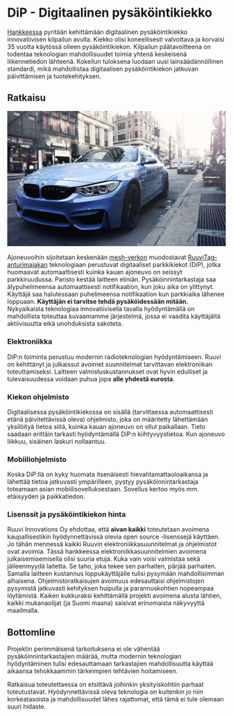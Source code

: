 # DiP - Digitaalinen pysäköintikiekko

[Hankkeessa](http://www.hel.fi/www/helsinki/fi/kaupunki-ja-hallinto/strategia-ja-talous/innovaatiorahasto/hankkeet-2015/digitaalinen-pysakointikiekko) pyritään kehittämään digitaalinen pysäköintikiekko innovatiivisen kilpailun avulla. Kiekko olisi koneellisesti valvottava ja korvaisi 35 vuotta käytössä olleen pysäköintikiekon. Kilpailun päätavoitteena on todentaa teknologian mahdollisuudet toimia yhtenä keskeisenä liikennetiedon lähteenä. Kokeilun tuloksena luodaan uusi lainsäädännöllinen standardi, mikä mahdollistaa digitaalisen pysäköintikiekon jatkuvan päivittämisen ja tuotekehityksen.

## Ratkaisu
![](https://raw.githubusercontent.com/ruuvi/parking-disc/master/dip.jpg)

Ajoneuvoihin sijoitetaan keskenään [mesh-verkon](https://en.wikipedia.org/wiki/Mesh_networking) muodostavat [RuuviTag-anturimajakan](https://github.com/ruuvi/brand/raw/master/ruuvitag_factsheet_2015/ruuvitag_factsheet_2015.pdf) teknologiaan perustuvat digitaaliset parkkikiekot (DiP), jotka huomaavat automaattisesti kuinka kauan ajoneuvo on seissyt parkkiruudussa. Paristo kestää laitteen eliniän. Pysäköinnintarkastaja saa älypuhelimeensa automaattisesti notifikaation, kun joku aika on ylittynyt. Käyttäjä saa halutessaan puhelimeensa notifikaation kun parkkiaika lähenee loppuaan. **Käyttäjän ei tarvitse tehdä pysäköidessään mitään.** Nykyaikaista teknologiaa innovatiivisella tavalla hyödyntämällä on mahdollista toteuttaa kuvaamamme järjestelmä, jossa ei vaadita käyttäjältä aktiivisuutta eikä unohduksista sakoteta.

### Elektroniikka
DiP:n toiminta perustuu modernin radioteknologian hyödyntämiseen. Ruuvi on kehittänyt ja julkaissut avoimet suunnitelmat tarvittavan elektroniikan toteuttamiseksi. Laitteen valmistuskustannukset ovat hyvin edulliset ja tulevaisuudessa voidaan puhua jopa **alle yhdestä eurosta**.

### Kiekon ohjelmisto
Digitaalisessa pysäköintikiekossa on sisällä (tarvittaessa automaattisesti etänä päivitettävissä oleva) ohjelmisto, joka on määritetty lähettämään yksilöityä tietoa siitä, kuinka kauan ajoneuvo on ollut paikallaan. Tieto saadaan erittäin tarkasti hyödyntämällä DiP:n kiihtyvyystietoa. Kun ajoneuvo liikkuu, sisäinen laskuri nollaantuu.

### Mobiiliohjelmisto
Koska DiP:llä on kyky huomata itsenäisesti hievahtamattaoloaikansa ja lähettää tietoa jatkuvasti ympärilleen, pystyy pysäköinnintarkastaja toteamaan asian mobiilisovelluksestaan. Sovellus kertoo myös mm. etäisyyden ja paikkatiedon.

### Lisenssit ja pysäköintikiekon hinta
Ruuvi Innovations Oy ehdottaa, että **aivan kaikki** toteutetaan avoimena kaupallisestikin hyödynnettävissä olevia open source -lisenssejä käyttäen. Jo tähän mennessä kaikki Ruuvin elektroniikkasuunnitelmat ja ohjelmistot ovat avoimia. Tässä hankkeessa elektroniikkasuunnitelmien avoimena julkaisemisemisella olisi suuria etuja. Kuka vain voisi valmistaa sekä jälleenmyydä laitetta. Se taho, joka tekee sen parhaiten, pärjää parhaiten. Samalla laitteen kustannus loppukäyttäjälle tulisi pysymään mahdollisimman alhaisena. Ohjelmistoratkaisujen avoimuus edesauttaisi ohjelmistojen pysymistä jatkuvasti kehityksen huipulla ja parannuskohtien nopeampaa löytämistä. Kaiken kukkuraksi kehittämällä projekti avoimena alusta lähtien, kaikki mukanaolijat (ja Suomi maana) saisivat erinomaista näkyvyyttä maailmalla.

## Bottomline
Projektin perimmäisenä tarkoituksena ei ole vähentää pysäköinnintarkastajien määrää, mutta modernin teknologian hyödyntäminen tulisi edesauttamaan tarkastajien mahdollisuutta käyttää aikaansa tehokkaammin tärkeimpien tehtävien hoitamiseen.

Ratkaisua toteutettaessa on etsittävä joihinkin yksityiskohtiin parhaat toteutustavat. Hyödynnettävissä oleva teknologia on kuitenkin jo niin korkeatasoista ja mahdollisuudet lähes rajattomat, että tämä ei tule olemaan suuri hidaste.